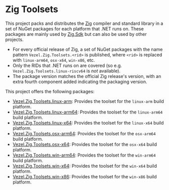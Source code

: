 # Zig Toolsets

This project packs and distributes the [Zig](https://ziglang.org) compiler and
standard library in a set of NuGet packages for each platform that .NET runs on.
These packages are mainly used by
[Zig.Sdk](https://github.com/vezel-dev/zig-sdk) but can also be used by other
projects.

* For every official release of Zig, a set of NuGet packages with the name
  pattern `Vezel.Zig.Toolsets.<rid>` is published, where `<rid>` is replaced
  with `linux-arm64`, `osx-x64`, `win-x86`, etc.
* Only the RIDs that .NET runs on are covered (so e.g.
  `Vezel.Zig.Toolsets.linux-riscv64` is *not* available).
* The package version matches the official Zig release's version, with an extra
  fourth component added indicating the packaging version.

This project offers the following packages:

* [Vezel.Zig.Toolsets.linux-arm](https://www.nuget.org/packages/Vezel.Zig.Toolsets.linux-arm):
  Provides the toolset for the `linux-arm` build platform.
* [Vezel.Zig.Toolsets.linux-arm64](https://www.nuget.org/packages/Vezel.Zig.Toolsets.linux-arm64):
  Provides the toolset for the `linux-arm64` build platform.
* [Vezel.Zig.Toolsets.linux-x64](https://www.nuget.org/packages/Vezel.Zig.Toolsets.linux-x64):
  Provides the toolset for the `linux-x64` build platform.
* [Vezel.Zig.Toolsets.osx-arm64](https://www.nuget.org/packages/Vezel.Zig.Toolsets.osx-arm64):
  Provides the toolset for the `osx-arm64` build platform.
* [Vezel.Zig.Toolsets.osx-x64](https://www.nuget.org/packages/Vezel.Zig.Toolsets.osx-x64):
  Provides the toolset for the `osx-x64` build platform.
* [Vezel.Zig.Toolsets.win-arm64](https://www.nuget.org/packages/Vezel.Zig.Toolsets.win-arm64):
  Provides the toolset for the `win-arm64` build platform.
* [Vezel.Zig.Toolsets.win-x64](https://www.nuget.org/packages/Vezel.Zig.Toolsets.win-x64):
  Provides the toolset for the `win-x64` build platform.
* [Vezel.Zig.Toolsets.win-x86](https://www.nuget.org/packages/Vezel.Zig.Toolsets.win-x86):
  Provides the toolset for the `win-x86` build platform.
